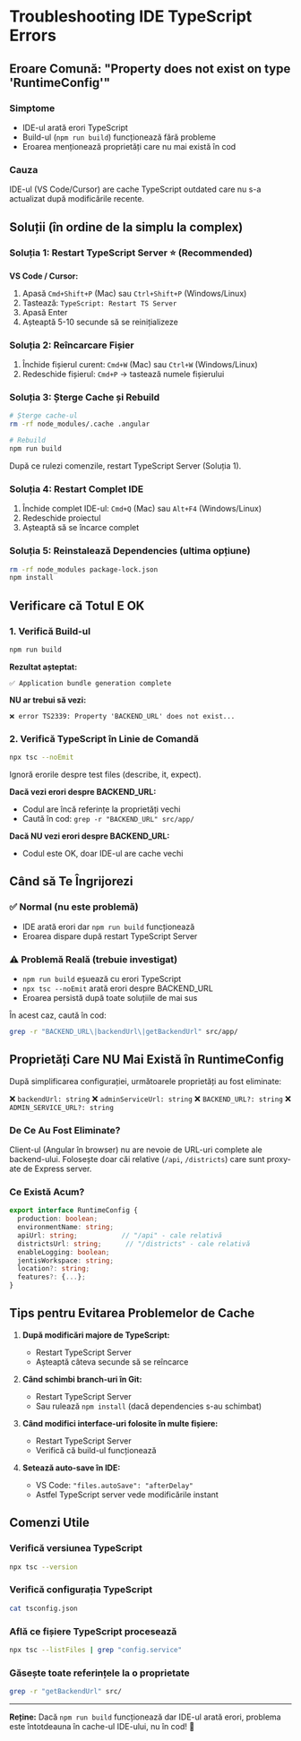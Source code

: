 # Troubleshooting IDE TypeScript Errors

## Eroare Comună: "Property does not exist on type 'RuntimeConfig'"

### Simptome
- IDE-ul arată erori TypeScript
- Build-ul (`npm run build`) funcționează fără probleme
- Eroarea menționează proprietăți care nu mai există în cod

### Cauza
IDE-ul (VS Code/Cursor) are cache TypeScript outdated care nu s-a actualizat după modificările recente.

## Soluții (în ordine de la simplu la complex)

### Soluția 1: Restart TypeScript Server ⭐ (Recommended)

**VS Code / Cursor:**
1. Apasă `Cmd+Shift+P` (Mac) sau `Ctrl+Shift+P` (Windows/Linux)
2. Tastează: `TypeScript: Restart TS Server`
3. Apasă Enter
4. Așteaptă 5-10 secunde să se reinițializeze

### Soluția 2: Reîncarcare Fișier

1. Închide fișierul curent: `Cmd+W` (Mac) sau `Ctrl+W` (Windows/Linux)
2. Redeschide fișierul: `Cmd+P` → tastează numele fișierului

### Soluția 3: Șterge Cache și Rebuild

```bash
# Șterge cache-ul
rm -rf node_modules/.cache .angular

# Rebuild
npm run build
```

După ce rulezi comenzile, restart TypeScript Server (Soluția 1).

### Soluția 4: Restart Complet IDE

1. Închide complet IDE-ul: `Cmd+Q` (Mac) sau `Alt+F4` (Windows/Linux)
2. Redeschide proiectul
3. Așteaptă să se încarce complet

### Soluția 5: Reinstalează Dependencies (ultima opțiune)

```bash
rm -rf node_modules package-lock.json
npm install
```

## Verificare că Totul E OK

### 1. Verifică Build-ul
```bash
npm run build
```

**Rezultat așteptat:**
```
✅ Application bundle generation complete
```

**NU ar trebui să vezi:**
```
❌ error TS2339: Property 'BACKEND_URL' does not exist...
```

### 2. Verifică TypeScript în Linie de Comandă

```bash
npx tsc --noEmit
```

Ignoră erorile despre test files (describe, it, expect).

**Dacă vezi erori despre BACKEND_URL:**
- Codul are încă referințe la proprietăți vechi
- Caută în cod: `grep -r "BACKEND_URL" src/app/`

**Dacă NU vezi erori despre BACKEND_URL:**
- Codul este OK, doar IDE-ul are cache vechi

## Când să Te Îngrijorezi

### ✅ Normal (nu este problemă)
- IDE arată erori dar `npm run build` funcționează
- Eroarea dispare după restart TypeScript Server

### ⚠️ Problemă Reală (trebuie investigat)
- `npm run build` eșuează cu erori TypeScript
- `npx tsc --noEmit` arată erori despre BACKEND_URL
- Eroarea persistă după toate soluțiile de mai sus

În acest caz, caută în cod:
```bash
grep -r "BACKEND_URL\|backendUrl\|getBackendUrl" src/app/
```

## Proprietăți Care NU Mai Există în RuntimeConfig

După simplificarea configurației, următoarele proprietăți au fost eliminate:

❌ `backendUrl: string`
❌ `adminServiceUrl: string`
❌ `BACKEND_URL?: string`
❌ `ADMIN_SERVICE_URL?: string`

### De Ce Au Fost Eliminate?

Client-ul (Angular în browser) nu are nevoie de URL-uri complete ale backend-ului.
Folosește doar căi relative (`/api`, `/districts`) care sunt proxy-ate de Express server.

### Ce Există Acum?

```typescript
export interface RuntimeConfig {
  production: boolean;
  environmentName: string;
  apiUrl: string;           // "/api" - cale relativă
  districtsUrl: string;      // "/districts" - cale relativă
  enableLogging: boolean;
  jentisWorkspace: string;
  location?: string;
  features?: {...};
}
```

## Tips pentru Evitarea Problemelor de Cache

1. **După modificări majore de TypeScript:**
   - Restart TypeScript Server
   - Așteaptă câteva secunde să se reîncarce

2. **Când schimbi branch-uri în Git:**
   - Restart TypeScript Server
   - Sau rulează `npm install` (dacă dependencies s-au schimbat)

3. **Când modifici interface-uri folosite în multe fișiere:**
   - Restart TypeScript Server
   - Verifică că build-ul funcționează

4. **Setează auto-save în IDE:**
   - VS Code: `"files.autoSave": "afterDelay"`
   - Astfel TypeScript server vede modificările instant

## Comenzi Utile

### Verifică versiunea TypeScript
```bash
npx tsc --version
```

### Verifică configurația TypeScript
```bash
cat tsconfig.json
```

### Află ce fișiere TypeScript procesează
```bash
npx tsc --listFiles | grep "config.service"
```

### Găsește toate referințele la o proprietate
```bash
grep -r "getBackendUrl" src/
```

---

**Reține:** Dacă `npm run build` funcționează dar IDE-ul arată erori, problema este întotdeauna în cache-ul IDE-ului, nu în cod! 🎯

